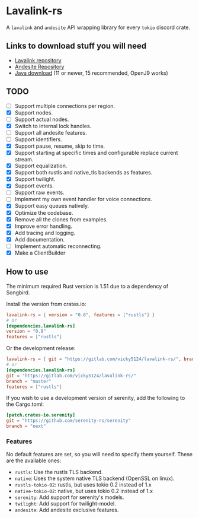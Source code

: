 # Lavalink-rs

A `lavalink` and `andesite` API wrapping library for every `tokio` discord crate.

## Links to download stuff you will need

- [Lavalink repository](https://github.com/freyacodes/Lavalink)
- [Andesite Repository](https://github.com/natanbc/andesite)
- [Java download](https://adoptopenjdk.net/) (11 or newer, 15 recommended, OpenJ9 works)

## TODO

- [ ] Support multiple connections per region.
- [X] Support nodes.
- [ ] Support actual nodes.
- [X] Switch to internal lock handles.
- [ ] Support all andesite features.
- [ ] Support identifiers.
- [X] Support pause, resume, skip to time.
- [X] Support starting at specific times and configurable replace current stream.
- [X] Support equalization.
- [X] Support both rustls and native_tls backends as features.
- [X] Support twilight.
- [X] Support events.
- [ ] Support raw events.
- [ ] Implement my own event handler for voice connections.
- [X] Support easy queues natively.
- [X] Optimize the codebase.
- [X] Remove all the clones from examples.
- [X] Improve error handling.
- [X] Add tracing and logging.
- [X] Add documentation.
- [ ] Implement automatic reconnecting.
- [X] Make a ClientBuilder

## How to use

The minimum required Rust version is 1.51 due to a dependency of Songbird.

Install the version from crates.io:

```toml
lavalink-rs = { version = "0.8", features = ["rustls"] }
# or
[dependencies.lavalink-rs]
version = "0.8"
features = ["rustls"]
```

Or the development release:

```toml
lavalink-rs = { git = "https://gitlab.com/vicky5124/lavalink-rs/", branch = "master", features = ["rustls"] }
# or
[dependencies.lavalink-rs]
git = "https://gitlab.com/vicky5124/lavalink-rs/"
branch = "master"
features = ["rustls"]
```

If you wish to use a development version of serenity, add the following to the Cargo.toml:

```toml
[patch.crates-io.serenity]
git = "https://github.com/serenity-rs/serenity"
branch = "next"
```

### Features

No default features are set, so you will need to specify them yourself.
These are the available ones:

- `rustls`: Use the rustls TLS backend.
- `native`: Uses the system native TLS backend (OpenSSL on linux).
- `rustls-tokio-02`: rustls, but uses tokio 0.2 instead of 1.x
- `native-tokio-02`: native, but uses tokio 0.2 instead of 1.x
- `serenity`: Add support for serenity's models.
- `twilight`: Add support for twilight-model.
- `andesite`: Add andesite exclusive features.
